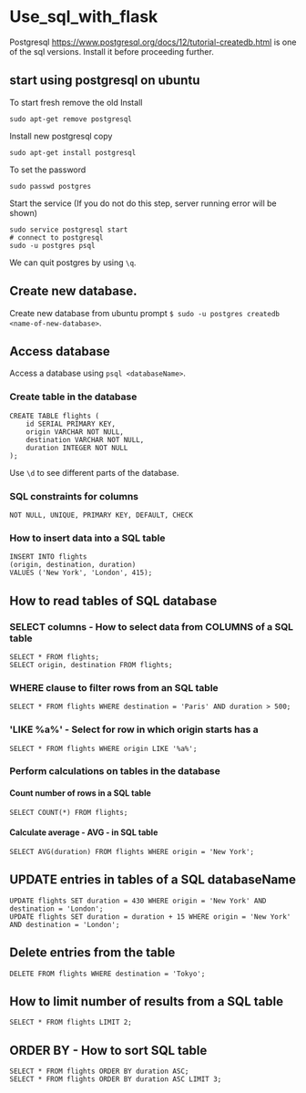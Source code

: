 # Use_sql_with_flask
Postgresql <https://www.postgresql.org/docs/12/tutorial-createdb.html> is one of the sql versions. Install it before proceeding further.

## start using postgresql on ubuntu
To start fresh remove the old Install
```
sudo apt-get remove postgresql
```
Install new postgresql copy
```
sudo apt-get install postgresql
```
To set the password
```
sudo passwd postgres
```
Start the service (If you do not do this step, server running error will be shown)
```
sudo service postgresql start
# connect to postgresql
sudo -u postgres psql
```
We can quit postgres by using ```\q```.

## Create new database.
Create new database from ubuntu prompt ```$ sudo -u postgres createdb <name-of-new-database>```.

## Access database
Access a database using ```psql <databaseName>```.

### Create table in the database
```
CREATE TABLE flights (
    id SERIAL PRIMARY KEY,
    origin VARCHAR NOT NULL,
    destination VARCHAR NOT NULL,
    duration INTEGER NOT NULL
);
```
Use ```\d``` to see different parts of the database.

### SQL constraints for columns
```
NOT NULL, UNIQUE, PRIMARY KEY, DEFAULT, CHECK
```

### How to insert data into a SQL table
```
INSERT INTO flights
(origin, destination, duration)
VALUES ('New York', 'London', 415);
```
## How to read tables of SQL database
### SELECT columns - How to select data from COLUMNS of a SQL table
```
SELECT * FROM flights;
SELECT origin, destination FROM flights;

```

### WHERE clause to filter rows from an SQL table
```
SELECT * FROM flights WHERE destination = 'Paris' AND duration > 500;
```

### 'LIKE %a%' - Select for row in which origin starts has a
```
SELECT * FROM flights WHERE origin LIKE '%a%';
```
### Perform calculations on tables in the database
#### Count number of rows in a SQL table
```
SELECT COUNT(*) FROM flights;
```

#### Calculate average - AVG - in SQL table
```
SELECT AVG(duration) FROM flights WHERE origin = 'New York';
```

## UPDATE entries in tables of a SQL databaseName
```
UPDATE flights SET duration = 430 WHERE origin = 'New York' AND destination = 'London';
UPDATE flights SET duration = duration + 15 WHERE origin = 'New York' AND destination = 'London';
```

## Delete entries from the table
```
DELETE FROM flights WHERE destination = 'Tokyo';

```
## How to limit number of results from a SQL table
```
SELECT * FROM flights LIMIT 2;
```

## ORDER BY - How to sort SQL table
```
SELECT * FROM flights ORDER BY duration ASC;
SELECT * FROM flights ORDER BY duration ASC LIMIT 3;
```
